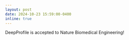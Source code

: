```yaml
---
layout: post
date: 2024-10-23 15:59:00-0400
inline: true
---
```


DeepProfile is accepted to Nature Biomedical Engineering!
